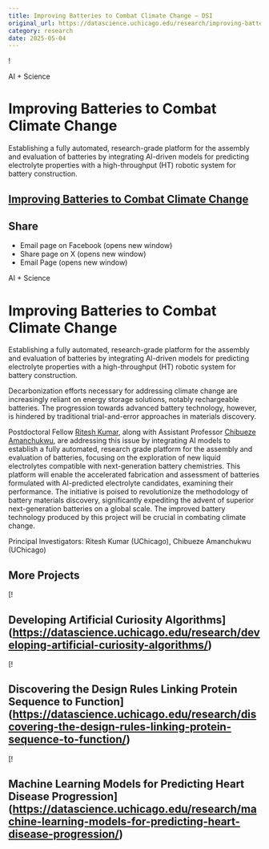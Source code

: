 ```yaml
---
title: Improving Batteries to Combat Climate Change – DSI
original_url: https://datascience.uchicago.edu/research/improving-batteries-to-combat-climate-change
category: research
date: 2025-05-04
---
```


!

AI + Science

# Improving Batteries to Combat Climate Change

Establishing a fully automated, research-grade platform for the assembly and evaluation of batteries by integrating AI-driven models for predicting electrolyte properties with a high-throughput (HT) robotic system for battery construction.

## [Improving Batteries to Combat Climate Change](https://datascience.uchicago.edu/research/improving-batteries-to-combat-climate-change/)

## Share

* Email page on Facebook (opens new window)
* Share page on X (opens new window)
* Email Page (opens new window)

<!-- Table-like structure detected -->

AI + Science

# Improving Batteries to Combat Climate Change

Establishing a fully automated, research-grade platform for the assembly and evaluation of batteries by integrating AI-driven models for predicting electrolyte properties with a high-throughput (HT) robotic system for battery construction.

Decarbonization efforts necessary for addressing climate change are increasingly reliant on energy storage solutions, notably rechargeable batteries. The progression towards advanced battery technology, however, is hindered by traditional trial-and-error approaches in materials discovery. 

Postdoctoral Fellow [Ritesh Kumar](https://datascience.uchicago.edu/people/ritesh-kumar/), along with Assistant Professor [Chibueze Amanchukwu](https://datascience.uchicago.edu/people/chibueze-amanchukwu/), are addressing this issue by integrating AI models to establish a fully automated, research grade platform for the assembly and evaluation of batteries, focusing on the exploration of new liquid electrolytes compatible with next-generation battery chemistries. This platform will enable the accelerated fabrication and assessment of batteries formulated with AI-predicted electrolyte candidates, examining their performance. The initiative is poised to revolutionize the methodology of battery materials discovery, significantly expediting the advent of superior next-generation batteries on a global scale. The improved battery technology produced by this project will be crucial in combating climate change.

Principal Investigators: Ritesh Kumar (UChicago), Chibueze Amanchukwu (UChicago)

## More Projects

[! 

## Developing Artificial Curiosity Algorithms](https://datascience.uchicago.edu/research/developing-artificial-curiosity-algorithms/)

[! 

## Discovering the Design Rules Linking Protein Sequence to Function](https://datascience.uchicago.edu/research/discovering-the-design-rules-linking-protein-sequence-to-function/)

[! 

## Machine Learning Models for Predicting Heart Disease Progression](https://datascience.uchicago.edu/research/machine-learning-models-for-predicting-heart-disease-progression/)